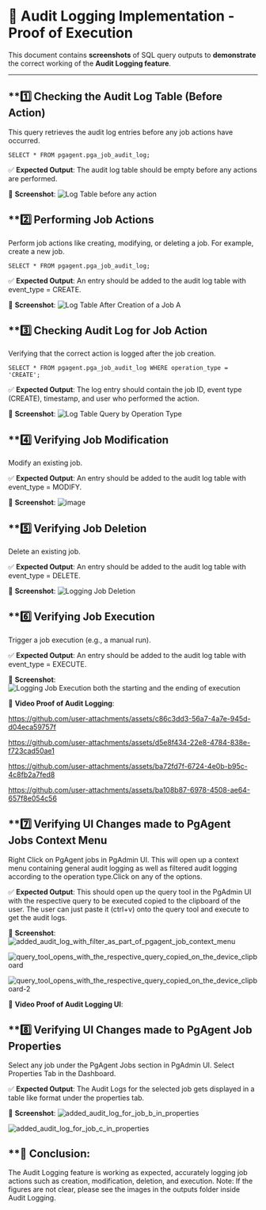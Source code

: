 # 📸 Audit Logging Implementation - Proof of Execution
This document contains **screenshots** of SQL query outputs to **demonstrate** the correct working of the **Audit Logging feature**.

-------------------------------------
## **1️⃣ Checking the Audit Log Table (Before Action)
This query retrieves the audit log entries before any job actions have occurred.

```
SELECT * FROM pgagent.pga_job_audit_log;
```
✅ **Expected Output**:
The audit log table should be empty before any actions are performed.

📸 **Screenshot**:
![Log Table before any action ](https://github.com/user-attachments/assets/dc6f2209-e90d-4a75-b50a-2c87431e7e57)


## **2️⃣ Performing Job Actions
Perform job actions like creating, modifying, or deleting a job. For example, create a new job.


```
SELECT * FROM pgagent.pga_job_audit_log;
```
✅ **Expected Output**:
An entry should be added to the audit log table with event_type = CREATE.

📸 **Screenshot**:
![Log Table After Creation of a Job A](https://github.com/user-attachments/assets/237d3c60-0ac1-42a2-aa96-2c37d8806c5e)

## **3️⃣ Checking Audit Log for Job Action
Verifying that the correct action is logged after the job creation.

```
SELECT * FROM pgagent.pga_job_audit_log WHERE operation_type = 'CREATE';
```
✅ **Expected Output**:
The log entry should contain the job ID, event type (CREATE), timestamp, and user who performed the action.

📸 **Screenshot**:
 ![Log Table Query by Operation Type](https://github.com/user-attachments/assets/8223a9a2-7d54-4932-847d-efc80abea591)


## **4️⃣ Verifying Job Modification
Modify an existing job.

✅ **Expected Output**:
An entry should be added to the audit log table with event_type = MODIFY.

📸 **Screenshot**:
![image](https://github.com/user-attachments/assets/4aadf420-d1d5-4209-a913-3763171d908c)


## **5️⃣ Verifying Job Deletion
Delete an existing job.


✅ **Expected Output**:
An entry should be added to the audit log table with event_type = DELETE.

📸 **Screenshot**:
![Logging Job Deletion](https://github.com/user-attachments/assets/db01c7af-06b7-4b48-ab84-5f75017cbf98)


## **6️⃣ Verifying Job Execution
Trigger a job execution (e.g., a manual run).


✅ **Expected Output**:
An entry should be added to the audit log table with event_type = EXECUTE.

📸 **Screenshot**:
![Logging Job Execution both the starting and the ending of execution](https://github.com/user-attachments/assets/91bae1bc-0aec-46f8-ab81-66173138c2d8)


📸 **Video Proof of Audit Logging**:



https://github.com/user-attachments/assets/c86c3dd3-56a7-4a7e-945d-d04eca59757f



https://github.com/user-attachments/assets/d5e8f434-22e8-4784-838e-f723cad50ae1



https://github.com/user-attachments/assets/ba72fd7f-6724-4e0b-b95c-4c8fb2a7fed8




https://github.com/user-attachments/assets/ba108b87-6978-4508-ae64-657f8e054c56

## **7️⃣ Verifying UI Changes made to PgAgent Jobs Context Menu
Right Click on PgAgent jobs in PgAdmin UI. This will open up a context menu containing general audit logging as well as filtered audit logging according to the operation type.Click on any of the options.

✅ **Expected Output**:
This should open up the query tool in the PgAdmin UI with the respective query to be executed copied to the clipboard of the user. The user can just paste it (ctrl+v) onto the query tool and execute to get the audit logs.

📸 **Screenshot**:
![added_audit_log_with_filter_as_part_of_pgagent_job_context_menu](https://github.com/user-attachments/assets/6e6cda88-8d3e-47da-b345-414140bfe062)

![query_tool_opens_with_the_respective_query_copied_on_the_device_clipboard](https://github.com/user-attachments/assets/9d912233-fce8-4739-b192-2bf807673b43)

![query_tool_opens_with_the_respective_query_copied_on_the_device_clipboard-2](https://github.com/user-attachments/assets/7d0097a7-7523-444a-ba6d-ce803ad8a373)


📸 **Video Proof of Audit Logging UI**:


## **8️⃣ Verifying UI Changes made to PgAgent Job Properties
Select any job under the PgAgent Jobs section in PgAdmin UI. Select Properties Tab in the Dashboard.

✅ **Expected Output**:
The Audit Logs for the selected job gets displayed in a table like format under the properties tab.

📸 **Screenshot**:
![added_audit_log_for_job_b_in_properties](https://github.com/user-attachments/assets/b5db7168-6f34-4c5a-b295-69fd6e2aa753)

![added_audit_log_for_job_c_in_properties](https://github.com/user-attachments/assets/fa901056-bad4-43d6-99d5-fa060eb829c8)



## **🎯 Conclusion:
The Audit Logging feature is working as expected, accurately logging job actions such as creation, modification, deletion, and execution.
Note: If the figures are not clear, please see the images in the outputs folder inside Audit Logging.
